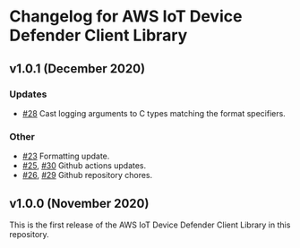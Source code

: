 # Changelog for AWS IoT Device Defender Client Library

## v1.0.1 (December 2020)

### Updates
 - [#28](https://github.com/aws/device-defender-for-aws-iot-embedded-sdk/pull/28) Cast logging arguments to C types matching the format specifiers.

### Other
 - [#23](https://github.com/aws/device-defender-for-aws-iot-embedded-sdk/pull/23) Formatting update.
 - [#25](https://github.com/aws/device-defender-for-aws-iot-embedded-sdk/pull/25), [#30](https://github.com/aws/device-defender-for-aws-iot-embedded-sdk/pull/30) Github actions updates.
 - [#26](https://github.com/aws/device-defender-for-aws-iot-embedded-sdk/pull/26), [#29](https://github.com/aws/device-defender-for-aws-iot-embedded-sdk/pull/29) Github repository chores.

## v1.0.0 (November 2020)

This is the first release of the AWS IoT Device Defender Client Library in this
repository.
